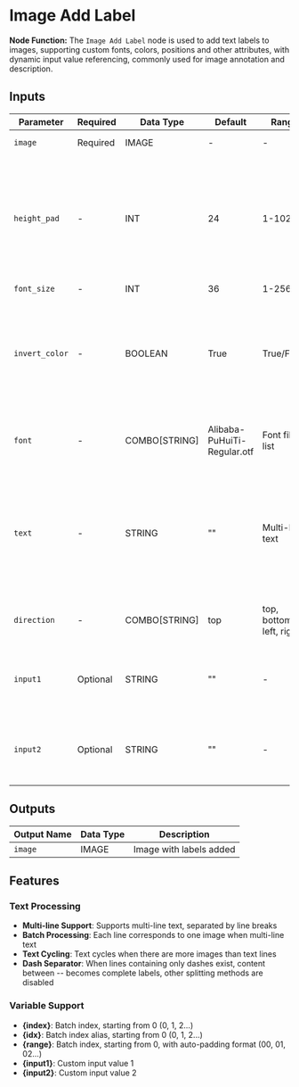# Image Add Label

**Node Function:** The `Image Add Label` node is used to add text labels to images, supporting custom fonts, colors, positions and other attributes, with dynamic input value referencing, commonly used for image annotation and description.

## Inputs

| Parameter | Required | Data Type | Default | Range | Description |
|--|--|--|--|--|--|
| `image` | Required | IMAGE | - | - | Image to add labels to |
| `height_pad` | - | INT | 24 | 1-1024 | Total top and bottom padding for label area, final height auto-calculated based on actual text rendering height |
| `font_size` | - | INT | 36 | 1-256 | Font size |
| `invert_color` | - | BOOLEAN | True | True/False | Whether to invert colors, True for black text on white background, False for white text on black background |
| `font` | - | COMBO[STRING] | Alibaba-PuHuiTi-Regular.otf | Font file list | Font selection, supports multiple font files |
| `text` | - | STRING | "" | Multi-line text | Label text content, supports variable placeholders and mathematical operations, supports -- separator functionality |
| `direction` | - | COMBO[STRING] | top | top, bottom, left, right | Label position: top, bottom, left, right |
| `input1` | Optional | STRING | "" | - | Dynamic input value 1, can be referenced in text using {input1} |
| `input2` | Optional | STRING | "" | - | Dynamic input value 2, can be referenced in text using {input2} |

## Outputs

| Output Name | Data Type | Description |
|-------------|-----------|-------------|
| `image` | IMAGE | Image with labels added |

## Features

### Text Processing
- **Multi-line Support**: Supports multi-line text, separated by line breaks
- **Batch Processing**: Each line corresponds to one image when multi-line text
- **Text Cycling**: Text cycles when there are more images than text lines
- **Dash Separator**: When lines containing only dashes exist, content between -- becomes complete labels, other splitting methods are disabled

### Variable Support
- **{index}**: Batch index, starting from 0 (0, 1, 2...)
- **{idx}**: Batch index alias, starting from 0 (0, 1, 2...)
- **{range}**: Batch index, starting from 0, with auto-padding format (00, 01, 02...)
- **{input1}**: Custom input value 1
- **{input2}**: Custom input value 2